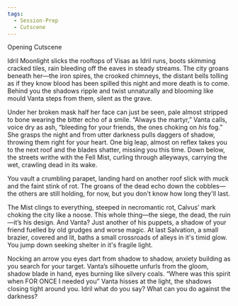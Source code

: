 ```yaml
---
tags:
  - Session-Prep
  - Cutscene
---
```

Opening Cutscene 

Idril
Moonlight slicks the rooftops of Visas as Idril runs, boots skimming cracked tiles, rain bleeding off the eaves in steady streams. 
The city groans beneath her—the iron spires, the crooked chimneys, the distant bells tolling as if they know blood has been spilled this night and more death is to come.
Behind you the shadows ripple and twist unnaturally and blooming like mould Vanta steps from them, silent as the grave. 

Under her broken mask half her face can just be seen, pale almost stripped to bone wearing the bitter echo of a smile. 
“Always the martyr,” Vanta calls, voice dry as ash, “bleeding for your friends, the ones choking on _his_ fog.”
She grasps the night and from utter darkness pulls daggers of shadow, throwing them right for your heart. 
One big leap, almost on reflex takes you to the next roof and the blades shatter, missing you this time.
 Down below, the streets writhe with the Fell Mist, curling through alleyways, carrying the wet, crawling dead in its wake. 

You vault a crumbling parapet, landing hard on another roof slick with muck and the faint stink of rot. The groans of the dead echo down the cobbles—the others are still holding, for now, but you don't know how long they'll last.

The Mist clings to everything, steeped in necromantic rot, Calvus’ mark choking the city like a noose. This whole thing—the siege, the dead, the ruin—it’s his design. And Vanta? Just another of his puppets, a shadow of your friend fuelled by old grudges and worse magic. 
At last Salvation, a small brazier, covered and lit, baths a small crossroads of alleys in it's timid glow. You jump down seeking shelter in it's fragile light.

Nocking an arrow you eyes dart from shadow to shadow, anxiety building as you search for your target.  Vanta’s silhouette unfurls from the gloom, shadow blade in hand, eyes burning like silvery coals.
 “Where was this spirit when FOR ONCE I needed you” Vanta hisses at the light, the shadows closing tight around you. Idril what do you say? What can you do against the darkness?